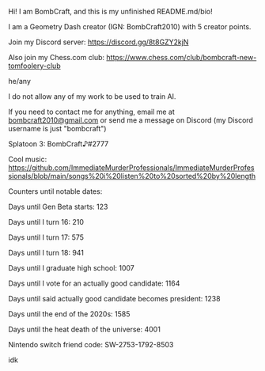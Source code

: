 Hi! I am BombCraft, and this is my unfinished README.md/bio!

I am a Geometry Dash creator (IGN: BombCraft2010) with 5 creator points.

Join my Discord server: https://discord.gg/8t8GZY2kjN

Also join my Chess.com club: https://www.chess.com/club/bombcraft-new-tomfoolery-club

he/any

I do not allow any of my work to be used to train AI.

If you need to contact me for anything, email me at bombcraft2010@gmail.com or send me a message on Discord (my Discord username is just "bombcraft")

Splatoon 3: BombCraft♪#2777

Cool music: https://github.com/ImmediateMurderProfessionals/ImmediateMurderProfessionals/blob/main/songs%20i%20listen%20to%20sorted%20by%20length

Counters until notable dates:

Days until Gen Beta starts: 123

Days until I turn 16: 210

Days until I turn 17: 575

Days until I turn 18: 941

Days until I graduate high school: 1007

Days until I vote for an actually good candidate: 1164

Days until said actually good candidate becomes president: 1238

Days until the end of the 2020s: 1585

Days until the heat death of the universe: 4001


Nintendo switch friend code: SW-2753-1792-8503

idk
